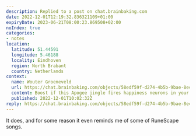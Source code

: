 ```yaml
---
description: Replied to a post on chat.brainbaking.com
date: 2022-12-01T12:19:32.836321109+01:00
expiryDate: 2023-06-21T08:00:23.869508+02:00
noIndex: true
categories:
- notes
location:
  latitude: 51.44591
  longitude: 5.46188
  locality: Eindhoven
  region: North Brabant
  country: Netherlands
context:
  name: Wouter Groeneveld
  url: https://chat.brainbaking.com/objects/58edf59f-d274-4b5b-9bae-8ec145de16e1
  content: Boost if this Apogee jingle fires happiness neurons in your brain.
  published: 2022-12-01T10:02:32Z
reply: https://chat.brainbaking.com/objects/58edf59f-d274-4b5b-9bae-8ec145de16e1
---
```


It does, and for some reason it even reminds me of some of RuneScape songs.
